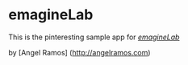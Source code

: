 # emagineLab

This is the pinteresting sample app for 
[*emagineLab*](http://emaginelab.com)

by [Angel Ramos] (http://angelramos.com)